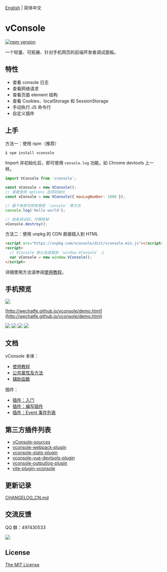 [English](./README.md) | 简体中文

vConsole
==============================
[![npm version](https://badge.fury.io/js/vconsole.svg)](https://badge.fury.io/js/vconsole)

一个轻量、可拓展、针对手机网页的前端开发者调试面板。


## 特性

- 查看 console 日志
- 查看网络请求
- 查看页面 element 结构
- 查看 Cookies、localStorage 和 SessionStorage
- 手动执行 JS 命令行
- 自定义插件


## 上手

方法一：使用 npm（推荐）

```bash
$ npm install vconsole
```

Import 并初始化后，即可使用 `console.log` 功能，如 Chrome devtools 上一样。

```javascript
import VConsole from 'vconsole';

const vConsole = new VConsole();
// 或者使用 options 选项初始化
const vConsole = new VConsole({ maxLogNumber: 1000 });

// 接下来即可照常使用 `console` 等方法
console.log('Hello world');

// 结束调试后，可移除掉
vConsole.destroy();
```

方法二：使用 unpkg 的 CDN 直接插入到 HTML

```html
<script src="https://unpkg.com/vconsole/dist/vconsole.min.js"></script>
<script>
  // VConsole 默认会挂载到 `window.VConsole` 上
  var vConsole = new window.VConsole();
</script>
```

详细使用方法请参阅[使用教程](./doc/tutorial_CN.md)。


## 手机预览

![](./example/snapshot/qrcode.png)

[http://wechatfe.github.io/vconsole/demo.html](http://wechatfe.github.io/vconsole/demo.html)

![](./example/snapshot/panel_log.jpg) ![](./example/snapshot/panel_network.jpg) ![](./example/snapshot/panel_element.jpg) ![](./example/snapshot/panel_storage.jpg)



## 文档


vConsole 本体：

 - [使用教程](./doc/tutorial_CN.md)
 - [公共属性及方法](./doc/public_properties_methods_CN.md)
 - [辅助函数](./doc/helper_functions_CN.md)

插件：

 - [插件：入门](./doc/plugin_getting_started_CN.md)
 - [插件：编写插件](./doc/plugin_building_a_plugin_CN.md)
 - [插件：Event 事件列表](./doc/plugin_event_list_CN.md)



## 第三方插件列表

 - [vConsole-sources](https://github.com/WechatFE/vConsole-sources)
 - [vconsole-webpack-plugin](https://github.com/diamont1001/vconsole-webpack-plugin)
 - [vconsole-stats-plugin](https://github.com/smackgg/vConsole-Stats)
 - [vconsole-vue-devtools-plugin](https://github.com/Zippowxk/vue-vconsole-devtools)
 - [vconsole-outputlog-plugin](https://github.com/sunlanda/vconsole-outputlog-plugin)
 - [vite-plugin-vconsole](https://github.com/vadxq/vite-plugin-vconsole)

## 更新记录

[CHANGELOG_CN.md](./CHANGELOG_CN.md)



## 交流反馈

QQ 群：497430533

![](./example/snapshot/qq_group.png)



## License

[The MIT License](./LICENSE)
